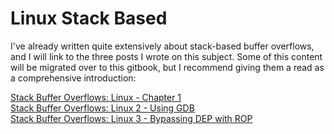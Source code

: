 # Linux Stack Based

I've already written quite extensively about stack-based buffer overflows, and I will link to the three posts I wrote on this subject.  Some of this content will be migrated over to this gitbook, but I recommend giving them a read as a comprehensive introduction:

[Stack Buffer Overflows: Linux - Chapter 1](https://reboare.github.io/bof/linux-stack-bof-1.html)  
[Stack Buffer Overflows: Linux 2 - Using GDB](https://reboare.github.io/bof/linux-stack-bof-2.html)  
[Stack Buffer Overflows: Linux 3 - Bypassing DEP with ROP](https://reboare.github.io/bof/linux-stack-bof-3.html)



